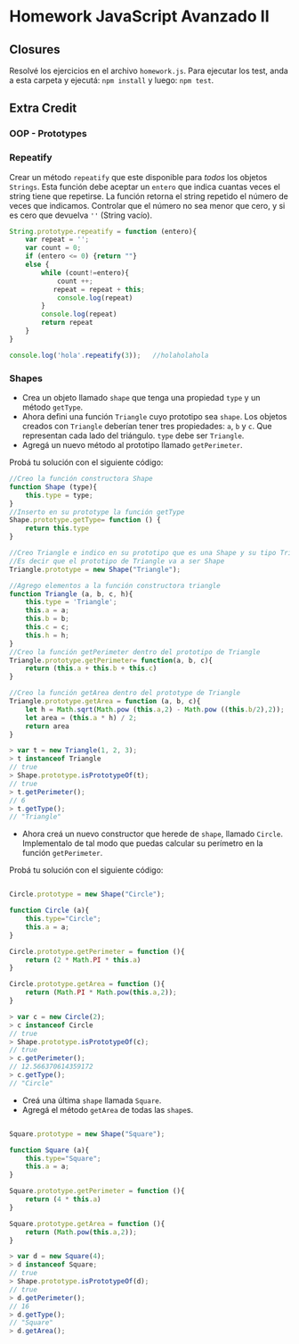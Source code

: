 # Homework JavaScript Avanzado II

## Closures

Resolvé los ejercicios en el archivo `homework.js`.
Para ejecutar los test, anda a esta carpeta y ejecutá:
`npm install` y luego:
`npm test`.

## Extra Credit

### OOP - Prototypes

### Repeatify

Crear un método `repeatify` que este disponible para _todos_ los objetos `Strings`. Esta función debe aceptar un `entero` que indica cuantas veces el string tiene que repetirse. La función retorna el string repetido el número de veces que indicamos. Controlar que el número no sea menor que cero, y si es cero que devuelva `''` (String vacío).

```javascript
String.prototype.repeatify = function (entero){
    var repeat = '';
    var count = 0;
    if (entero <= 0) {return ""}
    else {
        while (count!=entero){
            count ++;
           repeat = repeat + this;
            console.log(repeat)
        }
        console.log(repeat)
        return repeat
    }
}

console.log('hola'.repeatify(3));   //holaholahola
```

### Shapes

* Crea un objeto llamado `shape` que tenga una propiedad `type` y un método `getType`.
* Ahora defini una función `Triangle` cuyo prototipo sea `shape`. Los objetos creados con `Triangle` deberían tener tres propiedades: `a`, `b` y `c`. Que representan cada lado del triángulo. `type` debe ser `Triangle`.
* Agregá un nuevo método al prototipo llamado `getPerimeter`.

Probá tu solución con el siguiente código:

```javascript
//Creo la función constructora Shape
function Shape (type){
    this.type = type;
}
//Inserto en su prototype la función getType
Shape.prototype.getType= function () {
    return this.type
}

//Creo Triangle e indico en su prototipo que es una Shape y su tipo Triangle
//Es decir que el prototipo de Triangle va a ser Shape 
Triangle.prototype = new Shape("Triangle");

//Agrego elementos a la función constructora triangle
function Triangle (a, b, c, h){  
    this.type = 'Triangle';
    this.a = a;
    this.b = b;
    this.c = c;
    this.h = h;
}
//Creo la función getPerimeter dentro del prototipo de Triangle
Triangle.prototype.getPerimeter= function(a, b, c){
    return (this.a + this.b + this.c)
}

//Creo la función getArea dentro del prototype de Triangle
Triangle.prototype.getArea = function (a, b, c){
    let h = Math.sqrt(Math.pow (this.a,2) - Math.pow ((this.b/2),2));
    let area = (this.a * h) / 2;
    return area
}

> var t = new Triangle(1, 2, 3);
> t instanceof Triangle
// true
> Shape.prototype.isPrototypeOf(t);
// true
> t.getPerimeter();
// 6
> t.getType();
// "Triangle"
```

* Ahora creá un nuevo constructor que herede de `shape`, llamado `Circle`. Implementalo de tal modo que puedas calcular su perímetro en la función `getPerimeter`.

Probá tu solución con el siguiente código:

```javascript

Circle.prototype = new Shape("Circle");

function Circle (a){
    this.type="Circle";
    this.a = a;
}

Circle.prototype.getPerimeter = function (){
    return (2 * Math.PI * this.a)
}

Circle.prototype.getArea = function (){
    return (Math.PI * Math.pow(this.a,2));
}

> var c = new Circle(2);
> c instanceof Circle
// true
> Shape.prototype.isPrototypeOf(c);
// true
> c.getPerimeter();
// 12.566370614359172
> c.getType();
// "Circle"
```

* Creá una última `shape` llamada `Square`.
* Agregá el método `getArea` de todas las `shape`s.

```javascript

Square.prototype = new Shape("Square");

function Square (a){
    this.type="Square";
    this.a = a;
}

Square.prototype.getPerimeter = function (){
    return (4 * this.a)
}

Square.prototype.getArea = function (){
    return (Math.pow(this.a,2));
}

> var d = new Square(4);
> d instanceof Square;
// true
> Shape.prototype.isPrototypeOf(d);
// true
> d.getPerimeter();
// 16
> d.getType();
// "Square"
> d.getArea();

```
